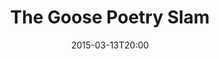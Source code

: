 ---
layout: post
title:  "The Goose Poetry Slam"
date:   2015-03-13T20:00
start:  "8:00"
end:    "12:00"
categories: events
---